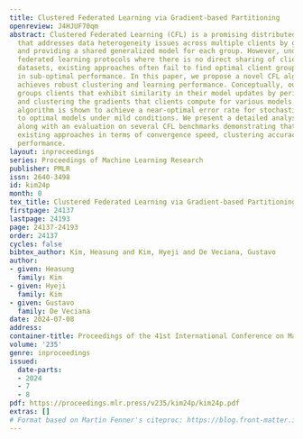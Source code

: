 ```yaml
---
title: Clustered Federated Learning via Gradient-based Partitioning
openreview: J4HJUF70qm
abstract: Clustered Federated Learning (CFL) is a promising distributed learning framework
  that addresses data heterogeneity issues across multiple clients by grouping clients
  and providing a shared generalized model for each group. However, under privacy-preserving
  federated learning protocols where there is no direct sharing of clients’ local
  datasets, existing approaches often fail to find optimal client groupings resulting
  in sub-optimal performance. In this paper, we propose a novel CFL algorithm that
  achieves robust clustering and learning performance. Conceptually, our algorithm
  groups clients that exhibit similarity in their model updates by periodically accumulating
  and clustering the gradients that clients compute for various models. The proposed
  algorithm is shown to achieve a near-optimal error rate for stochastic convergence
  to optimal models under mild conditions. We present a detailed analysis of the algorithm
  along with an evaluation on several CFL benchmarks demonstrating that it outperforms
  existing approaches in terms of convergence speed, clustering accuracy, and task
  performance.
layout: inproceedings
series: Proceedings of Machine Learning Research
publisher: PMLR
issn: 2640-3498
id: kim24p
month: 0
tex_title: Clustered Federated Learning via Gradient-based Partitioning
firstpage: 24137
lastpage: 24193
page: 24137-24193
order: 24137
cycles: false
bibtex_author: Kim, Heasung and Kim, Hyeji and De Veciana, Gustavo
author:
- given: Heasung
  family: Kim
- given: Hyeji
  family: Kim
- given: Gustavo
  family: De Veciana
date: 2024-07-08
address:
container-title: Proceedings of the 41st International Conference on Machine Learning
volume: '235'
genre: inproceedings
issued:
  date-parts:
  - 2024
  - 7
  - 8
pdf: https://proceedings.mlr.press/v235/kim24p/kim24p.pdf
extras: []
# Format based on Martin Fenner's citeproc: https://blog.front-matter.io/posts/citeproc-yaml-for-bibliographies/
---
```

